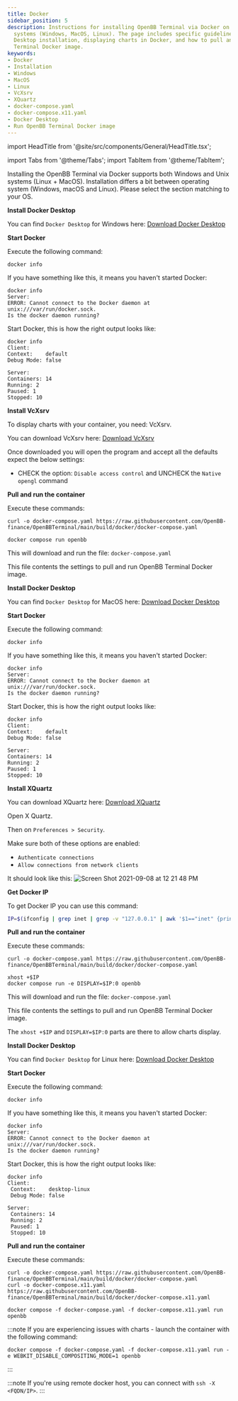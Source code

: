 ```yaml
---
title: Docker
sidebar_position: 5
description: Instructions for installing OpenBB Terminal via Docker on different operating
  systems (Windows, MacOS, Linux). The page includes specific guidelines for Docker
  Desktop installation, displaying charts in Docker, and how to pull and run OpenBB
  Terminal Docker image.
keywords:
- Docker
- Installation
- Windows
- MacOS
- Linux
- VcXsrv
- XQuartz
- docker-compose.yaml
- docker-compose.x11.yaml
- Docker Desktop
- Run OpenBB Terminal Docker image
---
```


import HeadTitle from '@site/src/components/General/HeadTitle.tsx';

<HeadTitle title="Docker - Installation | OpenBB Terminal Docs" />

import Tabs from '@theme/Tabs';
import TabItem from '@theme/TabItem';

Installing the OpenBB Terminal via Docker supports both Windows and Unix systems (Linux + MacOS). Installation differs a bit between operating system (Windows, macOS and Linux). Please select the section matching to your OS.<p></p>

<Tabs>
<TabItem value="Windows" label="Windows" default>

**Install Docker Desktop**

You can find `Docker Desktop` for Windows here: [Download Docker Desktop](https://www.docker.com/products/docker-desktop)

**Start Docker**

Execute the following command:

```console
docker info
```

If you have something like this, it means you haven't started Docker:

```console
docker info
Server:
ERROR: Cannot connect to the Docker daemon at unix:///var/run/docker.sock.
Is the docker daemon running?
```

Start Docker, this is how the right output looks like:

```console
docker info
Client:
Context:    default
Debug Mode: false

Server:
Containers: 14
Running: 2
Paused: 1
Stopped: 10
```

**Install VcXsrv**

To display charts with your container, you need: VcXsrv.

You can download VcXsrv here: [Download VcXsrv](https://sourceforge.net/projects/vcxsrv)

Once downloaded you will open the program and accept all the defaults expect the below settings:
- CHECK the option: `Disable access control` and UNCHECK the `Native opengl` command

**Pull and run the container**

Execute these commands:

```console
curl -o docker-compose.yaml https://raw.githubusercontent.com/OpenBB-finance/OpenBBTerminal/main/build/docker/docker-compose.yaml

docker compose run openbb
```

This will download and run the file: `docker-compose.yaml`

This file contents the settings to pull and run OpenBB Terminal Docker image.
</TabItem>

<TabItem value="MacOS" label="MacOS">

**Install Docker Desktop**

You can find `Docker Desktop` for MacOS here: [Download Docker Desktop](https://www.docker.com/products/docker-desktop)

**Start Docker**

Execute the following command:

```console
docker info
```

If you have something like this, it means you haven't started Docker:

```console
docker info
Server:
ERROR: Cannot connect to the Docker daemon at unix:///var/run/docker.sock.
Is the docker daemon running?
```

Start Docker, this is how the right output looks like:

```console
docker info
Client:
Context:    default
Debug Mode: false

Server:
Containers: 14
Running: 2
Paused: 1
Stopped: 10
```

**Install XQuartz**

You can download XQuartz here: [Download XQuartz](https://www.xquartz.org)

Open X Quartz.

Then on `Preferences > Security`.

Make sure both of these options are enabled:

- `Authenticate connections`
- `Allow connections from network clients`

It should look like this:
![Screen Shot 2021-09-08 at 12 21 48 PM](https://user-images.githubusercontent.com/18151143/132548605-235d774b-9aa6-4a45-afcf-58fb775d376a.png)

**Get Docker IP**

To get Docker IP you can use this command:

```bash
IP=$(ifconfig | grep inet | grep -v "127.0.0.1" | awk '$1=="inet" {print $2}')
```

**Pull and run the container**

Execute these commands:

```console
curl -o docker-compose.yaml https://raw.githubusercontent.com/OpenBB-finance/OpenBBTerminal/main/build/docker/docker-compose.yaml

xhost +$IP
docker compose run -e DISPLAY=$IP:0 openbb
```

This will download and run the file: `docker-compose.yaml`

This file contents the settings to pull and run OpenBB Terminal Docker image.

The `xhost +$IP` and `DISPLAY=$IP:0` parts are there to allow charts display.
</TabItem>
<TabItem value="Linux" label="Linux">

**Install Docker Desktop**

You can find `Docker Desktop` for Linux here: [Download Docker Desktop](https://www.docker.com/products/docker-desktop)

**Start Docker**

Execute the following command:

```console
docker info
```

If you have something like this, it means you haven't started Docker:

```console
docker info
Server:
ERROR: Cannot connect to the Docker daemon at unix:///var/run/docker.sock.
Is the docker daemon running?
```

Start Docker, this is how the right output looks like:

```console
docker info
Client:
 Context:    desktop-linux
 Debug Mode: false

Server:
 Containers: 14
 Running: 2
 Paused: 1
 Stopped: 10
```

**Pull and run the container**

Execute these commands:

```console
curl -o docker-compose.yaml https://raw.githubusercontent.com/OpenBB-finance/OpenBBTerminal/main/build/docker/docker-compose.yaml
curl -o docker-compose.x11.yaml https://raw.githubusercontent.com/OpenBB-finance/OpenBBTerminal/main/build/docker/docker-compose.x11.yaml

docker compose -f docker-compose.yaml -f docker-compose.x11.yaml run openbb
```

:::note
If you are experiencing issues with charts - launch the container with the following command:

```console
docker compose -f docker-compose.yaml -f docker-compose.x11.yaml run -e WEBKIT_DISABLE_COMPOSITING_MODE=1 openbb
```

:::

:::note
If you're using remote docker host, you can connect with `ssh -X <FQDN/IP>`.
:::

</TabItem>
</Tabs>
